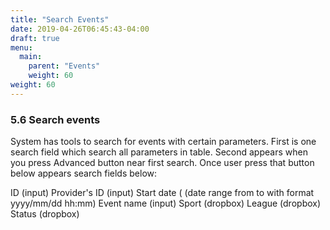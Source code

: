 ```yaml
---
title: "Search Events"
date: 2019-04-26T06:45:43-04:00
draft: true
menu:
  main:
    parent: "Events"
    weight: 60
weight: 60
---
```


### 5.6 Search events

System has tools to search for events with certain parameters.
First is one search field which search all parameters in table.
Second appears when you press Advanced button near first search. Once user press that button below appears search fields below:

ID (input)
Provider's ID (input)
Start date ( (date range from to  with format yyyy/mm/dd hh:mm)
Event name (input)
Sport (dropbox)
League (dropbox)
Status (dropbox)
